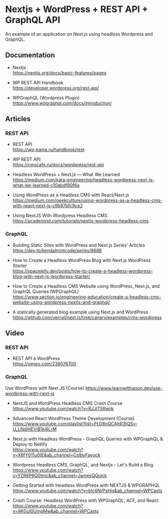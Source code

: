 # Nextjs + WordPress + REST API + GraphQL API
An example of an application on Next.js using headless Wordpress and GraphQL.


## Documentation

- Nextjs       
<a href="https://nextjs.org/docs/basic-features/pages" terget="_blank">https://nextjs.org/docs/basic-features/pages</a>  

- WP REST API Handbook  
<a href="https://developer.wordpress.org/rest-api/" terget="_blank">https://developer.wordpress.org/rest-api/</a>  

- WPGraphQL (Wordpress Plugin)     
<a href="https://www.wpgraphql.com/docs/introduction/" terget="_blank">https://www.wpgraphql.com/docs/introduction/</a>  


## Articles

### REST API

- REST API      
<a href="https://wp-kama.ru/handbook/rest" terget="_blank">https://wp-kama.ru/handbook/rest</a> 

-  WP REST API    
<a href="https://cmscafe.ru/docs/wordpress/rest-api" terget="_blank">https://cmscafe.ru/docs/wordpress/rest-api</a> 

- Headless WordPress + Next.js — What We Learned    
<a href="https://medium.com/kata-engineering/headless-wordpress-next-js-what-we-learned-c10abdf80f6a" terget="_blank">https://medium.com/kata-engineering/headless-wordpress-next-js-what-we-learned-c10abdf80f6a</a> 

- Using WordPress as a Headless CMS with React/Next.js      
<a href="https://medium.com/geekculture/using-wordpress-as-a-headless-cms-with-react-next-js-c9b97bfc9ce2" terget="_blank">https://medium.com/geekculture/using-wordpress-as-a-headless-cms-with-react-next-js-c9b97bfc9ce2</a>  

- Using NextJS With Wordpress Headless CMS       
<a href="https://academind.com/tutorials/nextjs-wordpress-headless-cms" terget="_blank">https://academind.com/tutorials/nextjs-wordpress-headless-cms</a> 


### GraphQL

- Building Static Sites with WordPress and Next.js Series' Articles    
<a href="https://dev.to/kendalmintcode/series/8688" terget="_blank">https://dev.to/kendalmintcode/series/8688</a> 

- How to Create a Headless WordPress Blog with Next.js WordPress Starter   
<a href="https://spacejelly.dev/posts/how-to-create-a-headless-wordpress-blog-with-next-js-wordpress-starter/" terget="_blank">https://spacejelly.dev/posts/how-to-create-a-headless-wordpress-blog-with-next-js-wordpress-starter/</a>  

- How to Create a Headless CMS Website using WordPress, Next.js, and GraphQL Queries (WPGraphQL)     
<a href="https://www.section.io/engineering-education/create-a-headless-cms-website-using-wordpress-nextjs-and-graphql/" terget="_blank">https://www.section.io/engineering-education/create-a-headless-cms-website-using-wordpress-nextjs-and-graphql/</a>  

- A statically generated blog example using Next.js and WordPress    
<a href="https://github.com/vercel/next.js/tree/canary/examples/cms-wordpress" terget="_blank">https://github.com/vercel/next.js/tree/canary/examples/cms-wordpress</a>  

## Video

### REST API
- REST API в WordPress    
<a href="https://vimeo.com/238076700" terget="_blank">https://vimeo.com/238076700</a> 

### GraphQL
Use WordPress with Next.JS (Course) 
<a href="https://www.learnwithjason.dev/use-wordpress-with-next-js" terget="_blank">https://www.learnwithjason.dev/use-wordpress-with-next-js</a>
 
- NextJS and WordPress Headless CMS Crash Course    
<a href="https://www.youtube.com/watch?v=RJJlT5Rwjik" terget="_blank">https://www.youtube.com/watch?v=RJJlT5Rwjik</a>

- Advanced React WordPress Theme Development (Course)   
<a href="https://www.youtube.com/playlist?list=PLD8nQCAhR3tQSv-U_LNdiHEViB1kj6LrM" terget="_blank">https://www.youtube.com/playlist?list=PLD8nQCAhR3tQSv-U_LNdiHEViB1kj6LrM</a>  
- Next.js with Headless WordPress - GraphQL Queries with WPGraphQL & Deploy to Netlify    
<a href="https://www.youtube.com/watch?v=X8fY011u0tE&ab_channel=ColbyFayock" terget="_blank">https://www.youtube.com/watch?v=X8fY011u0tE&ab_channel=ColbyFayock</a>     

- Wordpress Headless CMS, GraphQL, and Nextjs - Let's Build a Blog     
<a href="https://www.youtube.com/watch?v=YZR6P6Q0tmc&ab_channel=JamesQQuick" terget="_blank">https://www.youtube.com/watch?v=YZR6P6Q0tmc&ab_channel=JamesQQuick</a>   

- Getting Started with Headless WordPress with NEXTJS & WPGRAPHQL   
<a href="https://www.youtube.com/watch?v=bIc6NrPsHjs&ab_channel=WPCasts" terget="_blank">https://www.youtube.com/watch?v=bIc6NrPsHjs&ab_channel=WPCasts</a>   

- Crash Course: Headless WordPress with WPGraphQL, ACF, and React   
<a href="https://www.youtube.com/watch?v=9KGuI0UmpMw&ab_channel=WPCasts" terget="_blank">https://www.youtube.com/watch?v=9KGuI0UmpMw&ab_channel=WPCasts</a>   

